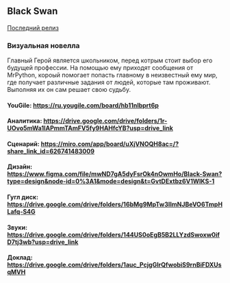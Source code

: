 ## Black Swan

[Последний релиз](https://github.com/YURESSA/VisualGame/releases/tag/v1.5)

### Визуальная новелла

Главный Герой является школьником, перед котрым стоит выбор его будущей профессии.
На помощью ему приходят сообщения от MrPython, короый помогает попасть главному в неизвестный ему мир,
где получает различные задания от людей, которые там проживают. Выполняя их он сам решает свою судьбу.

#### YouGile: https://ru.yougile.com/board/hb11nlbprt6p

#### Аналитика: https://drive.google.com/drive/folders/1r-UOvo5mWa1IAPmmTAmFV5fy9HAHfcYB?usp=drive_link

#### Сценарий: https://miro.com/app/board/uXjVNOQH8ac=/?share_link_id=626741483009

#### Дизайн: https://www.figma.com/file/mwND7gA5dyFsrOk4nOwmHo/Black-Swan?type=design&node-id=0%3A1&mode=design&t=GvtDExtbz6V1WlKS-1

#### Гугл диск: https://drive.google.com/drive/folders/16bMg9MpTw3IImNJBeVO6TmpHLafq-S4G

#### Звуки: https://drive.google.com/drive/folders/144US0oEgB5B2LLYzdSwoxw0ifD7tj3wb?usp=drive_link

#### Доклад: https://drive.google.com/drive/folders/1auc_PcjgGlrQfwobiS9rnBiFDXUsqMVH

